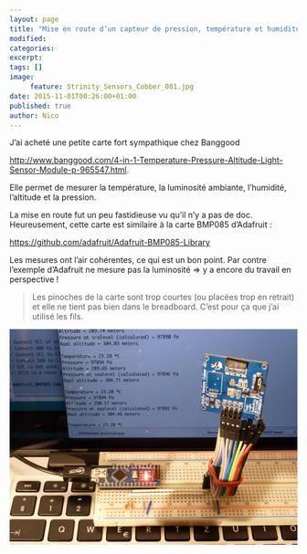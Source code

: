```yaml
---
layout: page
title: "Mise en route d’un capteur de pression, température et humidité <em>Strinity Sensors Cobber</em>"
modified:
categories:
excerpt:
tags: []
image:
     feature: Strinity_Sensors_Cobber_001.jpg
date: 2015-11-01T00:26:00+01:00
published: true
author: Nico
---
```




J’ai acheté une petite carte fort sympathique chez Banggood

<http://www.banggood.com/4-in-1-Temperature-Pressure-Altitude-Light-Sensor-Module-p-965547.html>.

Elle permet de mesurer la température, la luminosité ambiante, l’humidité, l’altitude et la pression.

La mise en route fut un peu fastidieuse vu qu’il n’y a pas de doc. Heureusement, cette carte est similaire à la carte BMP085 d’Adafruit :

<https://github.com/adafruit/Adafruit-BMP085-Library>

Les mesures ont l’air cohérentes, ce qui est un bon point. Par contre l’exemple d’Adafruit ne mesure pas la luminosité ⇒ y a encore du travail en perspective !

> Les pinoches de la carte sont trop courtes (ou placées trop en retrait) et elle ne tient pas bien dans le breadboard. C’est pour ça que j’ai utilisé les fils.

![](/files/2015-11-01-Strinity_Sensors_Cobber/Strinity_Sensors_Cobber_001.jpg)

